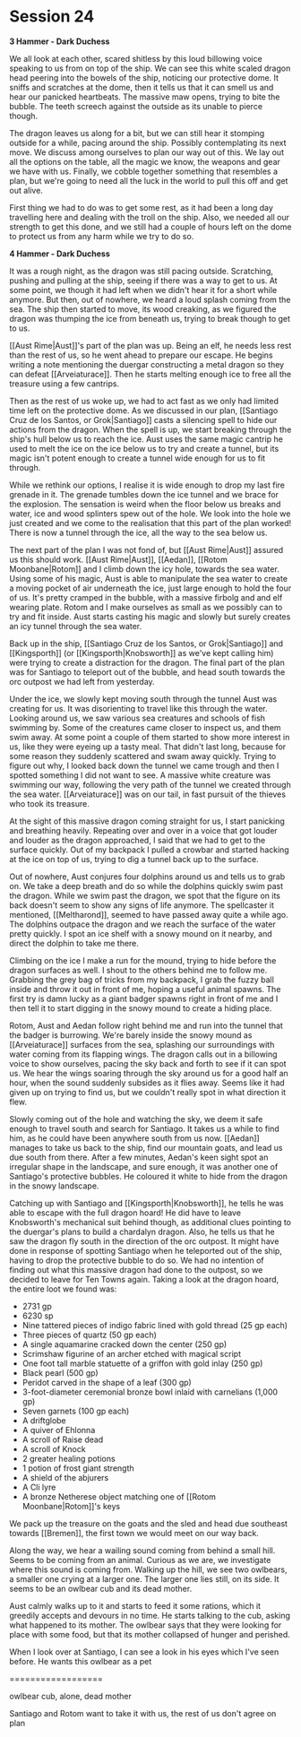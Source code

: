 # Session 24
**3 Hammer - Dark Duchess**

We all look at each other, scared shitless by this loud billowing voice speaking to us from on top of the ship. We can see this white scaled dragon head peering into the bowels of the ship, noticing our protective dome. It sniffs and scratches at the dome, then it tells us that it can smell us and hear our panicked heartbeats. The massive maw opens, trying to bite the bubble. The teeth screech against the outside as its unable to pierce though.

The dragon leaves us along for a bit, but we can still hear it stomping outside for a while, pacing around the ship. Possibly contemplating its next move. We discuss among ourselves to plan our way out of this. We lay out all the options on the table, all the magic we know, the weapons and gear we have with us. Finally, we cobble together something that resembles a plan, but we're going to need all the luck in the world to pull this off and get out alive.

First thing we had to do was to get some rest, as it had been a long day travelling here and dealing with the troll on the ship. Also, we needed all our strength to get this done, and we still had a couple of hours left on the dome to protect us from any harm while we try to do so.

**4 Hammer - Dark Duchess**

It was a rough night, as the dragon was still pacing outside. Scratching, pushing and pulling at the ship, seeing if there was a way to get to us. At some point, we though it had left when we didn't hear it for a short while anymore. But then, out of nowhere, we heard a loud splash coming from the sea. The ship then started to move, its wood creaking, as we figured the dragon was thumping the ice from beneath us, trying to break though to get to us.

[[Aust Rime|Aust]]'s part of the plan was up. Being an elf, he needs less rest than the rest of us, so he went ahead to prepare our escape. He begins writing a note mentioning the duergar constructing a metal dragon so they can defeat [[Arveiaturace]]. Then he starts melting enough ice to free all the treasure using a few cantrips.

Then as the rest of us woke up, we had to act fast as we only had limited time left on the protective dome. As we discussed in our plan, [[Santiago Cruz de los Santos, or Grok|Santiago]] casts a silencing spell to hide our actions from the dragon. When the spell is up, we start breaking through the ship's hull below us to reach the ice. Aust uses the same magic cantrip he used to melt the ice on the ice below us to try and create a tunnel, but its magic isn't potent enough to create a tunnel wide enough for us to fit through. 

While we rethink our options, I realise it is wide enough to drop my last fire grenade in it. The grenade tumbles down the ice tunnel and we brace for the explosion. The sensation is weird when the floor below us breaks and water, ice and wood splinters spew out of the hole. We look into the hole we just created and we come to the realisation that this part of the plan worked! There is now a tunnel through the ice, all the way to the sea below us.

The next part of the plan I was not fond of, but [[Aust Rime|Aust]] assured us this should work. [[Aust Rime|Aust]], [[Aedan]], [[Rotom Moonbane|Rotom]] and I climb down the icy hole, towards the sea water. Using some of his magic, Aust is able to manipulate the sea water to create a moving pocket of air underneath the ice, just large enough to hold the four of us. It's pretty cramped in the bubble, with a massive firbolg and and elf wearing plate. Rotom and I make ourselves as small as we possibly can to try and fit inside. Aust starts casting his magic and slowly but surely creates an icy tunnel through the sea water.

Back up in the ship, [[Santiago Cruz de los Santos, or Grok|Santiago]] and [[Kingsporth]] (or [[Kingsporth|Knobsworth]] as we've kept calling him) were trying to create a distraction for the dragon. The final part of the plan was for Santiago to teleport out of the bubble, and head south towards the orc outpost we had left from yesterday.

Under the ice, we slowly kept moving south through the tunnel Aust was creating for us. It was disorienting to travel like this through the water. Looking around us, we saw various sea creatures and schools of fish swimming by. Some of the creatures came closer to inspect us, and them swim away. At some point a couple of them started to show more interest in us, like they were eyeing up a tasty meal. That didn't last long, because for some reason they suddenly scattered and swam away quickly. Trying to figure out why, I looked back down the tunnel we came trough and then I spotted something I did not want to see. A massive white creature was swimming our way, following the very path of the tunnel we created through the sea water. [[Arveiaturace]] was on our tail, in fast pursuit of the thieves who took its treasure.

At the sight of this massive dragon coming straight for us, I start panicking and breathing heavily. Repeating over and over in a voice that got louder and louder as the dragon approached, I said that we had to get to the surface quickly. Out of my backpack I pulled a crowbar and started hacking at the ice on top of us, trying to dig a tunnel back up to the surface.

Out of nowhere, Aust conjures four dolphins around us and tells us to grab on. We take a deep breath and do so while the dolphins quickly swim past the dragon. While we swim past the dragon, we spot that the figure on its back doesn't seem to show any signs of life anymore. The spellcaster it mentioned, [[Meltharond]], seemed to have passed away quite a while ago. The dolphins outpace the dragon and we reach the surface of the water pretty quickly. I spot an ice shelf with a snowy mound on it nearby, and direct the dolphin to take me there. 

Climbing on the ice I make a run for the mound, trying to hide before the dragon surfaces as well. I shout to the others behind me to follow me. Grabbing the grey bag of tricks from my backpack, I grab the fuzzy ball inside and throw it out in front of me, hoping a useful animal spawns. The first try is damn lucky as a giant badger spawns right in front of me and I then tell it to start digging in the snowy mound to create a hiding place.

Rotom, Aust and Aedan follow right behind me and run into the tunnel that the badger is burrowing. We're barely inside the snowy mound as [[Arveiaturace]] surfaces from the sea, splashing our surroundings with water coming from its flapping wings. The dragon calls out in a billowing voice to show ourselves, pacing the sky back and forth to see if it can spot us. We hear the wings soaring through the sky around us for a good half an hour, when the sound suddenly subsides as it flies away. Seems like it had given up on trying to find us, but we couldn't really spot in what direction it flew.

Slowly coming out of the hole and watching the sky, we deem it safe enough to travel south and search for Santiago. It takes us a while to find him, as he could have been anywhere south from us now. [[Aedan]] manages to take us back to the ship, find our mountain goats, and lead us due south from there. After a few minutes, Aedan's keen sight spot an irregular shape in the landscape, and sure enough, it was another one of Santiago's protective bubbles. He coloured it white to hide from the dragon in the snowy landscape.

Catching up with Santiago and [[Kingsporth|Knobsworth]], he tells he was able to escape with the full dragon hoard! He did have to leave Knobsworth's mechanical suit behind though, as additional clues pointing to the duergar's plans to build a chardalyn dragon. Also, he tells us that he saw the dragon fly south in the direction of the orc outpost. It might have done in response of spotting Santiago when he teleported out of the ship, having to drop the protective bubble to do so. We had no intention of finding out what this massive dragon had done to the outpost, so we decided to leave for Ten Towns again. Taking a look at the dragon hoard, the entire loot we found was:

- 2731 gp
- 6230 sp
- Nine tattered pieces of indigo fabric lined with gold thread (25 gp each)
- Three pieces of quartz (50 gp each)
- A single aquamarine cracked down the center (250 gp)
- Scrimshaw figurine of an archer etched with magical script
- One foot tall marble statuette of a griffon with gold inlay (250 gp)
- Black pearl (500 gp)
- Peridot carved in the shape of a leaf (300 gp)
- 3-foot-diameter ceremonial bronze bowl inlaid with carnelians (1,000 gp)
- Seven garnets (100 gp each)
- A driftglobe
- A quiver of Ehlonna
- A scroll of Raise dead
- A scroll of Knock
- 2 greater healing potions
- 1 potion of frost giant strength
- A shield of the abjurers
- A Cli lyre
- A bronze Netherese object matching one of [[Rotom Moonbane|Rotom]]'s keys

We pack up the treasure on the goats and the sled and head due southeast towards [[Bremen]], the first town we would meet on our way back.

Along the way, we hear a wailing sound coming from behind a small hill. Seems to be coming from an animal. Curious as we are, we investigate where this sound is coming from. Walking up the hill, we see two owlbears, a smaller one crying at a larger one. The larger one lies still, on its side. It seems to be an owlbear cub and its dead mother.

Aust calmly walks up to it and starts to feed it some rations, which it greedily accepts and devours in no time. He starts talking to the cub, asking what happened to its mother. The owlbear says that they were looking for place with some food, but that its mother collapsed of hunger and perished.

When I look over at Santiago, I can see a look in his eyes which I've seen before. He wants this owlbear as a pet

==================

owlbear cub, alone, dead mother

Santiago and Rotom want to take it with us, the rest of us don't agree on plan